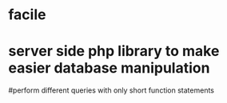 # facile
# server side php library to make easier database manipulation
#perform different queries with only short function statements

